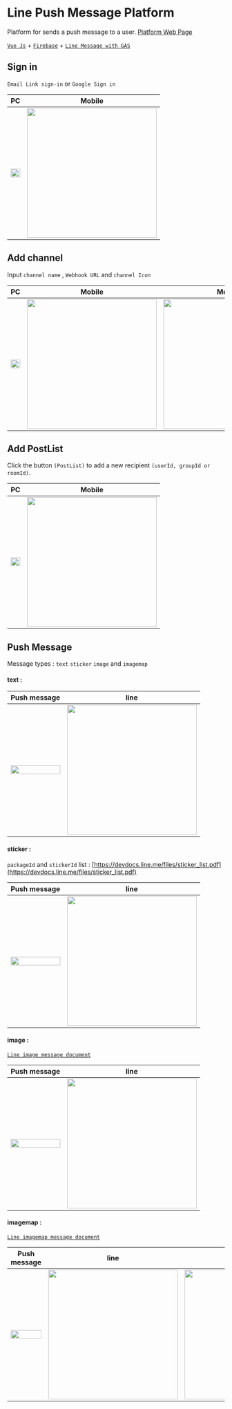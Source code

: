 # Line Push Message Platform
Platform for sends a push message to a user. [Platform Web Page](https://yangmak.github.io/LineMessagePlatform/#/)

[`Vue Js`](https://vuejs.org/) + [`Firebase`](https://firebase.google.com/) + [`Line Message with GAS`](https://github.com/YangMak/Line-botWithGAS)

Sign in
-----
`Email Link sign-in` or `Google Sign in`

| PC | Mobile |
| ------ | ------ |
| <img name="M8e87tj" src="https://i.imgur.com/M8e87tj.jpg" width="100%"/> | <img name="a61TbF4" src="https://i.imgur.com/a61TbF4.jpg" width="300"/> |

Add channel
-----
Input `channel name` , `Webhook URL` and `channel Icon`

| PC | Mobile | Mobile
| ------ | ------ | ----- |
| <img name="51K7Q4T" src="https://i.imgur.com/51K7Q4T.jpg" width="100%"/> | <img name="zG1lmMd" src="https://i.imgur.com/zG1lmMd.jpg" width="300"/> | <img name="XdADEyy" src="https://i.imgur.com/XdADEyy.jpg" width="300"/> |

Add PostList
-----
Click the button `(PostList)` to add a new recipient `(userId, groupId or roomId)`.

| PC | Mobile |
| ------ | ------ |
| <img name="QtztN0D" src="https://i.imgur.com/QtztN0D.jpg" width="100%"/> | <img name="n94TegY" src="https://i.imgur.com/n94TegY.jpg" width="300"/> |

Push Message
-----
Message types : `text` `sticker` `image` and `imagemap`

#### text :

| Push message | line |
| ------ | ------ |
| <img name="6FOkjM7" src="https://i.imgur.com/6FOkjM7.jpg" width="100%"/> | <img name="eF8nOng" src="https://i.imgur.com/eF8nOng.jpg" width="300"/> |

#### sticker :
`packageId` and `stickerId` list : [https://devdocs.line.me/files/sticker_list.pdf](https://devdocs.line.me/files/sticker_list.pdf)

| Push message | line |
| ------ | ------ |
| <img name="lKDLd0C" src="https://i.imgur.com/lKDLd0C.jpg" width="100%"/> | <img name="01NDPwU" src="https://i.imgur.com/01NDPwU.jpg" width="300"/> |

#### image :
[`Line image message document`](https://developers.line.biz/en/reference/messaging-api/#image-message)

| Push message | line |
| ------ | ------ |
| <img name="wrfhyr7" src="https://i.imgur.com/wrfhyr7.jpg" width="100%"/> | <img name="WoxELPT" src="https://i.imgur.com/WoxELPT.jpg" width="300"/> |

#### imagemap :
[`Line imagemap message document`](https://developers.line.biz/en/reference/messaging-api/#imagemap-message)

| Push message | line | link |
| ------ | ------ | ----- |
| <img name="44dlhxF" src="https://i.imgur.com/44dlhxF.jpg" width="100%"/> | <img name="sXyUG0r" src="https://i.imgur.com/sXyUG0r.jpg" width="300"/> | <img name="4iJDm2V" src="https://i.imgur.com/4iJDm2V.jpg" width="300"/> |git